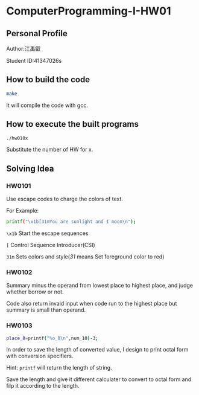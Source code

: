 # ComputerProgramming-I-HW01

## Personal Profile
Author:江禹叡

Student ID:41347026s

## How to build the code

```bash
make
```
It will compile the code with gcc.

## How to execute the built programs

```bash
./hw010x
```
Substitute the number of HW for x.
## Solving Idea

### HW0101

Use escape codes to charge the colors of text.

For Example:
```bash
printf("\x1b[31mYou are sunlight and I moon\n");
``` 
`\x1b`  Start the escape sequences

`[`     Control Sequence Introducer(CSI)

`31m`   Sets colors and style(*31* means Set foreground color to red)

### HW0102

Summary minus the operand from lowest place to highest place, and judge whether borrow or not.

Code also return invaid input when code run to the highest place but summary is small than operand.

### HW0103

```bash
place_8=printf("%o_8\n",num_10)-3;
```
In order to save the length of converted value, I design to print octal form with conversion specifiers.

Hint: `printf` will return the length of string.

Save the length and give it different calculater to convert to octal form and filp it according to the length.
